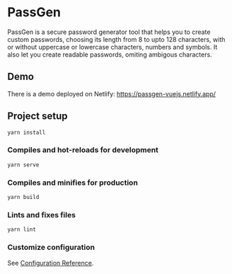 # PassGen

PassGen is a secure password generator tool that helps you to create custom passwords, choosing its length from 8 to upto 128 characters, with or without uppercase or lowercase characters, numbers and symbols. It also let you create readable passwords, omiting ambigous characters.

## Demo

There is a demo deployed on Netlify: https://passgen-vuejs.netlify.app/

## Project setup
```
yarn install
```

### Compiles and hot-reloads for development
```
yarn serve
```

### Compiles and minifies for production
```
yarn build
```

### Lints and fixes files
```
yarn lint
```

### Customize configuration
See [Configuration Reference](https://cli.vuejs.org/config/).
